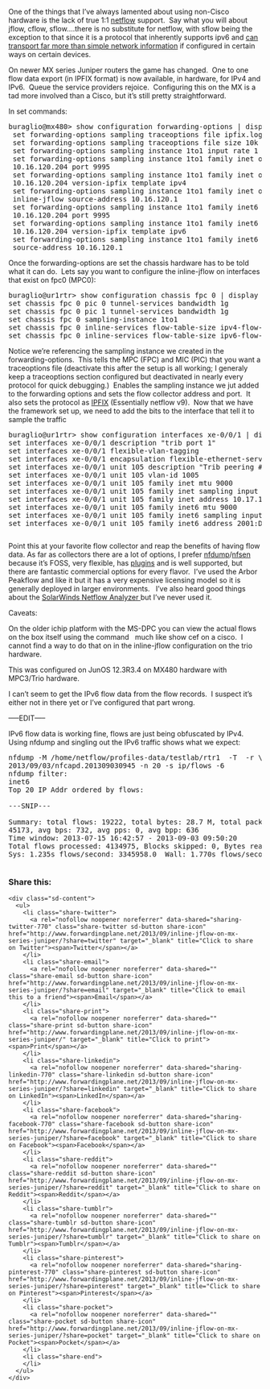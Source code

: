 One of the things that I&#8217;ve always lamented about using non-Cisco hardware is the lack of true 1:1 <a href="http://en.wikipedia.org/wiki/Netflow" target="_blank">netflow</a> support.  Say what you will about jflow, cflow, sflow&#8230;.there is no substitute for netflow, with sflow being the exception to that since it is a protocol that inherently supports ipv6 and <a title="Host based sflow, or, sflow for more than just network traffic" href="http://www.forwardingplane.net/2012/10/host-based-sflow-or-sflow-for-more-than-just-network-traffic/" target="_blank">can transport far more than simple network information</a> if configured in certain ways on certain devices.

On newer MX series Juniper routers the game has changed.  One to one flow data export (in IPFIX format) is now available, in hardware, for IPv4 and IPv6.  Queue the service providers rejoice.  Configuring this on the MX is a tad more involved than a Cisco, but it&#8217;s still pretty straightforward.

In set commands:

<pre>buraglio@mx480&gt; show configuration forwarding-options | display set
 set forwarding-options sampling traceoptions file ipfix.log
 set forwarding-options sampling traceoptions file size 10k
 set forwarding-options sampling instance 1to1 input rate 1
 set forwarding-options sampling instance 1to1 family inet output flow-server \
 10.16.120.204 port 9995
 set forwarding-options sampling instance 1to1 family inet output flow-server \
 10.16.120.204 version-ipfix template ipv4
 set forwarding-options sampling instance 1to1 family inet output \ 
 inline-jflow source-address 10.16.120.1
 set forwarding-options sampling instance 1to1 family inet6 output flow-server \ 
 10.16.120.204 port 9995
 set forwarding-options sampling instance 1to1 family inet6 output flow-server \ 
 10.16.120.204 version-ipfix template ipv6
 set forwarding-options sampling instance 1to1 family inet6 output inline-jflow \ 
 source-address 10.16.120.1</pre>

Once the forwarding-options are set the chassis hardware has to be told what it can do.  Lets say you want to configure the inline-jflow on interfaces that exist on fpc0 (MPC0):

<pre>buraglio@ur1rtr&gt; show configuration chassis fpc 0 | display set
set chassis fpc 0 pic 0 tunnel-services bandwidth 1g
set chassis fpc 0 pic 1 tunnel-services bandwidth 1g
set chassis fpc 0 sampling-instance 1to1
set chassis fpc 0 inline-services flow-table-size ipv4-flow-table-size 5
set chassis fpc 0 inline-services flow-table-size ipv6-flow-table-size 5</pre>

Notice we&#8217;re referencing the sampling instance we created in the forwarding-options.  This tells the MPC (FPC) and MIC (PIC) that you want a traceoptions file (deactivate this after the setup is all working; I generaly keep a traceoptions section configured but deactivated in nearly every protocol for quick debugging.)  Enables the sampling instance we jut added to the forwarding options and sets the flow collector address and port.  It also sets the protocol as <a href="http://en.wikipedia.org/wiki/IP_Flow_Information_Export" target="_blank">IPFIX</a> (Essentially netflow v9).  Now that we have the framework set up, we need to add the bits to the interface that tell it to sample the traffic

<pre>buraglio@ur1rtr&gt; show configuration interfaces xe-0/0/1 | display set
set interfaces xe-0/0/1 description "trib port 1"
set interfaces xe-0/0/1 flexible-vlan-tagging
set interfaces xe-0/0/1 encapsulation flexible-ethernet-services
set interfaces xe-0/0/1 unit 105 description "Trib peering #1"
set interfaces xe-0/0/1 unit 105 vlan-id 1005
set interfaces xe-0/0/1 unit 105 family inet mtu 9000
set interfaces xe-0/0/1 unit 105 family inet sampling input
set interfaces xe-0/0/1 unit 105 family inet address 10.17.120.1/30
set interfaces xe-0/0/1 unit 105 family inet6 mtu 9000
set interfaces xe-0/0/1 unit 105 family inet6 sampling input
set interfaces xe-0/0/1 unit 105 family inet6 address 2001:DB8:1:dead:beef::1/64</pre>

<pre></pre>

Point this at your favorite flow collector and reap the benefits of having flow data. As far as collectors there are a lot of options, I prefer <a href="http://nfdump.sourceforge.net/" target="_blank">nfdump</a>/<a href="http://nfsen.sourceforge.net/" target="_blank">nfsen</a> because it&#8217;s FOSS, very flexible, has <a href="http://sourceforge.net/apps/trac/nfsen-plugins/" target="_blank">plugins</a> and is well supported, but there are fantastic commercial options for every flavor.  I&#8217;ve used the Arbor Peakflow and like it but it has a very expensive licensing model so it is generally deployed in larger environments.   I&#8217;ve also heard good things about the <a href="http://www.solarwinds.com/netflow-traffic-analyzer.aspx" target="_blank">SolarWinds Netflow Analyzer </a>but I&#8217;ve never used it.

Caveats:

On the older ichip platform with the MS-DPC you can view the actual flows on the box itself using the command <command>  much like show cef on a cisco.  I cannot find a way to do that on in the inline-jflow configuration on the trio hardware.

This was configured on JunOS 12.3R3.4 on MX480 hardware with MPC3/Trio hardware.

I can&#8217;t seem to get the IPv6 flow data from the flow records.  I suspect it&#8217;s either not in there yet or I&#8217;ve configured that part wrong.

&#8212;&#8211;EDIT&#8212;&#8211;

IPv6 flow data is working fine, flows are just being obfuscated by IPv4.  Using nfdump and singling out the IPv6 traffic shows what we expect:

<pre>nfdump -M /home/netflow/profiles-data/testlab/rtr1  -T  -r \ 
2013/09/03/nfcapd.201309030945 -n 20 -s ip/flows -6
nfdump filter:
inet6
Top 20 IP Addr ordered by flows:

---SNIP---

Summary: total flows: 19222, total bytes: 28.7 M, total packets: \ 
45173, avg bps: 732, avg pps: 0, avg bpp: 636
Time window: 2013-07-15 16:42:57 - 2013-09-03 09:50:20
Total flows processed: 4134975, Blocks skipped: 0, Bytes read: 281643580
Sys: 1.235s flows/second: 3345958.0  Wall: 1.770s flows/second: 2335921.0</pre>

<pre></pre>

<div class="sharedaddy sd-sharing-enabled">
  <div class="robots-nocontent sd-block sd-social sd-social-icon-text sd-sharing">
    <h3 class="sd-title">
      Share this:
    </h3>
    
    <div class="sd-content">
      <ul>
        <li class="share-twitter">
          <a rel="nofollow noopener noreferrer" data-shared="sharing-twitter-770" class="share-twitter sd-button share-icon" href="http://www.forwardingplane.net/2013/09/inline-jflow-on-mx-series-juniper/?share=twitter" target="_blank" title="Click to share on Twitter"><span>Twitter</span></a>
        </li>
        <li class="share-email">
          <a rel="nofollow noopener noreferrer" data-shared="" class="share-email sd-button share-icon" href="http://www.forwardingplane.net/2013/09/inline-jflow-on-mx-series-juniper/?share=email" target="_blank" title="Click to email this to a friend"><span>Email</span></a>
        </li>
        <li class="share-print">
          <a rel="nofollow noopener noreferrer" data-shared="" class="share-print sd-button share-icon" href="http://www.forwardingplane.net/2013/09/inline-jflow-on-mx-series-juniper/" target="_blank" title="Click to print"><span>Print</span></a>
        </li>
        <li class="share-linkedin">
          <a rel="nofollow noopener noreferrer" data-shared="sharing-linkedin-770" class="share-linkedin sd-button share-icon" href="http://www.forwardingplane.net/2013/09/inline-jflow-on-mx-series-juniper/?share=linkedin" target="_blank" title="Click to share on LinkedIn"><span>LinkedIn</span></a>
        </li>
        <li class="share-facebook">
          <a rel="nofollow noopener noreferrer" data-shared="sharing-facebook-770" class="share-facebook sd-button share-icon" href="http://www.forwardingplane.net/2013/09/inline-jflow-on-mx-series-juniper/?share=facebook" target="_blank" title="Click to share on Facebook"><span>Facebook</span></a>
        </li>
        <li class="share-reddit">
          <a rel="nofollow noopener noreferrer" data-shared="" class="share-reddit sd-button share-icon" href="http://www.forwardingplane.net/2013/09/inline-jflow-on-mx-series-juniper/?share=reddit" target="_blank" title="Click to share on Reddit"><span>Reddit</span></a>
        </li>
        <li class="share-tumblr">
          <a rel="nofollow noopener noreferrer" data-shared="" class="share-tumblr sd-button share-icon" href="http://www.forwardingplane.net/2013/09/inline-jflow-on-mx-series-juniper/?share=tumblr" target="_blank" title="Click to share on Tumblr"><span>Tumblr</span></a>
        </li>
        <li class="share-pinterest">
          <a rel="nofollow noopener noreferrer" data-shared="sharing-pinterest-770" class="share-pinterest sd-button share-icon" href="http://www.forwardingplane.net/2013/09/inline-jflow-on-mx-series-juniper/?share=pinterest" target="_blank" title="Click to share on Pinterest"><span>Pinterest</span></a>
        </li>
        <li class="share-pocket">
          <a rel="nofollow noopener noreferrer" data-shared="" class="share-pocket sd-button share-icon" href="http://www.forwardingplane.net/2013/09/inline-jflow-on-mx-series-juniper/?share=pocket" target="_blank" title="Click to share on Pocket"><span>Pocket</span></a>
        </li>
        <li class="share-end">
        </li>
      </ul>
    </div>
  </div>
</div>
